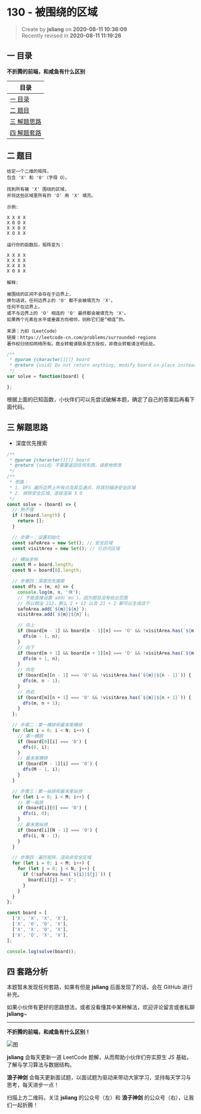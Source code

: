 130 - 被围绕的区域
===

> Create by **jsliang** on **2020-08-11 10:36:09**  
> Recently revised in **2020-08-11 11:19:26**

## 一 目录

**不折腾的前端，和咸鱼有什么区别**

| 目录 |
| --- |
| [一 目录](#chapter-one) |
| [二 题目](#chapter-two) |
| [三 解题思路](#chapter-three) |
| [四 解题套路](#chapter-four) |

## 二 题目



```
给定一个二维的矩阵，
包含 'X' 和 'O'（字母 O）。

找到所有被 'X' 围绕的区域，
并将这些区域里所有的 'O' 用 'X' 填充。

示例:

X X X X
X O O X
X X O X
X O X X

运行你的函数后，矩阵变为：

X X X X
X X X X
X X X X
X O X X

解释:

被围绕的区间不会存在于边界上，
换句话说，任何边界上的 'O' 都不会被填充为 'X'。
任何不在边界上，
或不与边界上的 'O' 相连的 'O' 最终都会被填充为 'X'。
如果两个元素在水平或垂直方向相邻，则称它们是“相连”的。

来源：力扣（LeetCode）
链接：https://leetcode-cn.com/problems/surrounded-regions
著作权归领扣网络所有。商业转载请联系官方授权，非商业转载请注明出处。
```

```js
/**
 * @param {character[][]} board
 * @return {void} Do not return anything, modify board in-place instead.
 */
var solve = function(board) {

};
```

根据上面的已知函数，小伙伴们可以先尝试破解本题，确定了自己的答案后再看下面代码。

## 三 解题思路



* 深度优先搜索

```js
/**
 * @param {character[][]} board
 * @return {void} 不需要返回任何东西，请原地修改
 */
/**
 * 思路：
 * 1. DFS 遍历边界上所有点及其互通点，将其扫描进安全区域
 * 2. 排除安全区域，逐层渲染 X O
 */
const solve = (board) => {
  // 狗不理
  if (!board.length) {
    return [];
  }

  // 步骤一：设置初始化
  const safeArea = new Set(); // 安全区域
  const visitArea = new Set(); // 已访问区域

  // 横纵坐标
  const M = board.length;
  const N = board[0].length;

  // 步骤四：深度优先搜索
  const dfs = (m, n) => {
    console.log(m, n, '块');
    // 不能直接设置 add(`mn`)，因为题目没有给出范围
    // 所以假设 212，那么 2 + 12 以及 21 + 2 都可以生成这个
    safeArea.add(`${m}|${n}`);
    visitArea.add(`${m}|${n}`);

    // 向上
    if (board[m - 1] && board[m - 1][n] === 'O' && !visitArea.has(`${m - 1}|${n}`)) {
      dfs(m - 1, n);
    }
    // 向下
    if (board[m + 1] && board[m + 1][n] === 'O' && !visitArea.has(`${m + 1}|${n}`)) {
      dfs(m + 1, n);
    }
    // 向左
    if (board[m][n - 1] === 'O' && !visitArea.has(`${m}|${n - 1}`)) {
      dfs(m, n - 1);
    }
    // 向右
    if (board[m][n + 1] === 'O' && !visitArea.has(`${m}|${n + 1}`)) {
      dfs(m, n + 1);
    }
  };

  // 步骤二：第一横排和最末尾横排
  for (let i = 0; i < N; i++) {
    // 第一横排
    if (board[0][i] === 'O') {
      dfs(0, i);
    }
    // 最末尾横排
    if (board[M - 1][i] === 'O') {
      dfs(M - 1, i);
    }
  }

  // 步骤三：第一纵排和最末尾纵排
  for (let i = 0; i < M; i++) {
    // 第一纵排
    if (board[i][0] === 'O') {
      dfs(i, 0);
    }
    // 最末尾纵排
    if (board[i][N - 1] === 'O') {
      dfs(i, N - 1);
    }
  }

  // 步骤四：遍历矩阵，渲染非安全区域
  for (let i = 0; i < M; i++) {
    for (let j = 0; j < N; j++) {
      if (!safeArea.has(`${i}|${j}`)) {
        board[i][j] = 'X';
      }
    }
  }
};

const board = [
  ['X', 'X', 'X', 'X'],
  ['X', 'O', 'O', 'X'],
  ['X', 'X', 'O', 'X'],
  ['X', 'O', 'X', 'X'],
];

console.log(solve(board));
```

## 四 套路分析



本题暂未发现任何套路，如果有但是 **jsliang** 后面发现了的话，会在 GitHub 进行补充。

如果小伙伴有更好的思路想法，或者没看懂其中某种解法，欢迎评论留言或者私聊 **jsliang**~

---

**不折腾的前端，和咸鱼有什么区别！**

![图](https://github.com/LiangJunrong/document-library/blob/master/public-repertory/img/z-index-small.png?raw=true)

**jsliang** 会每天更新一道 LeetCode 题解，从而帮助小伙伴们夯实原生 JS 基础，了解与学习算法与数据结构。

**浪子神剑** 会每天更新面试题，以面试题为驱动来带动大家学习，坚持每天学习与思考，每天进步一点！

扫描上方二维码，关注 **jsliang** 的公众号（左）和 **浪子神剑** 的公众号（右），让我们一起折腾！

